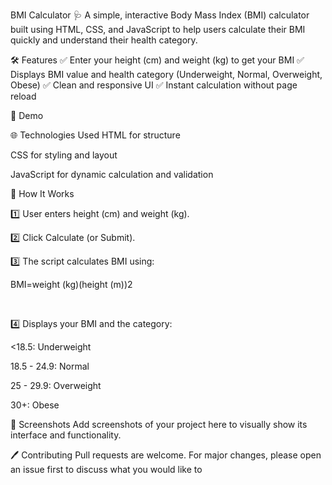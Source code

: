 BMI Calculator 🩺
A simple, interactive Body Mass Index (BMI) calculator built using HTML, CSS, and JavaScript to help users calculate their BMI quickly and understand their health category.

🛠 Features
✅ Enter your height (cm) and weight (kg) to get your BMI
✅ Displays BMI value and health category (Underweight, Normal, Overweight, Obese)
✅ Clean and responsive UI
✅ Instant calculation without page reload




🚀 Demo

🌐 Technologies Used
HTML for structure

CSS for styling and layout

JavaScript for dynamic calculation and validation

🧮 How It Works

1️⃣ User enters height (cm) and weight (kg).

2️⃣ Click Calculate (or Submit).

3️⃣ The script calculates BMI using:




BMI=weight (kg)(height (m))2


​
 
4️⃣ Displays your BMI and the category:

<18.5: Underweight

18.5 - 24.9: Normal

25 - 29.9: Overweight

30+: Obese

📸 Screenshots
Add screenshots of your project here to visually show its interface and functionality.

🖊️ Contributing
Pull requests are welcome. For major changes, please open an issue first to discuss what you would like to
